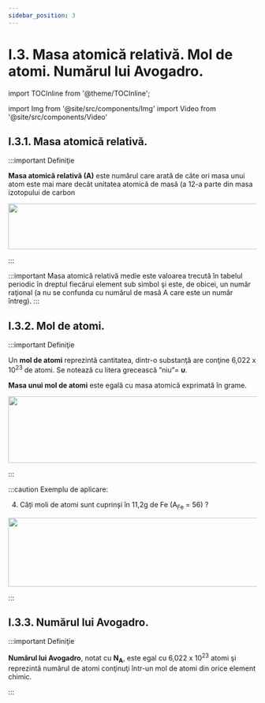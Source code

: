 ```yaml
---
sidebar_position: 3
---
```


# I.3. Masa atomică relativă. Mol de atomi. Numărul lui Avogadro.

import TOCInline from '@theme/TOCInline';

<TOCInline toc={toc} />



import Img from '@site/src/components/Img'
import Video from '@site/src/components/Video'







## I.3.1. Masa atomică relativă.






:::important Definiţie

**Masa atomică relativă (A)** este numărul care arată de câte ori masa unui atom este mai mare decât unitatea atomică de masă (a 12-a parte din masa izotopului de carbon



<Img className="img-responsive4" src="chimie/clasa8/capitolul1/1_3_Poza1_FormulaIzotopCarbon.jpg" width="1000" height="93" />



:::


:::important 
Masa atomică relativă medie este valoarea trecută în tabelul periodic în dreptul fiecărui element sub simbol şi este, de obicei, un număr raţional (a nu se confunda cu numărul de masă A care este un număr întreg). 
:::



## I.3.2. Mol de atomi.


:::important Definiţie 

Un **mol de atomi** reprezintă cantitatea, dintr-o substanţă are conţine 6,022 x 10<sup>23</sup> de atomi. Se notează cu litera grecească ”niu”= **υ**.

**Masa unui mol de atomi** este egală cu masa atomică exprimată în grame.


<Img className="img-responsive4" src="chimie/clasa8/capitolul1/1_3_Poza2_FormulaAtomGram_vers2.jpg" width="1000" height="135" />
 
:::





:::caution Exemplu de aplicare:

4) Câți moli de atomi sunt cuprinși în 11,2g de Fe (A<sub>Fe</sub> = 56) ?

<Img className="img-responsive4" src="chimie/clasa8/capitolul1/1_3_Poza3_ExempluAtomGram_vers2.jpg" width="1000" height="140" />

:::



## I.3.3. Numărul lui Avogadro.



:::important Definiţie 

**Numărul lui Avogadro**, notat cu **N<sub>A</sub>**, este egal cu 6,022 x 10<sup>23</sup> atomi şi reprezintă numărul de atomi conţinuţi într-un mol de atomi din orice element chimic.
 
:::






<br></br>






